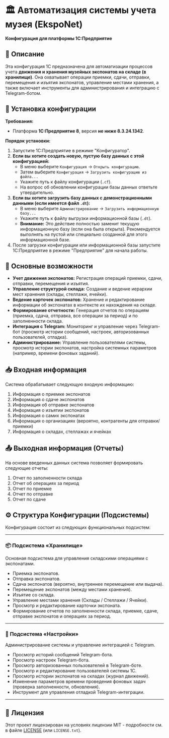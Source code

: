 # 🏛️ Автоматизация системы учета музея (EkspoNet)

**Конфигурация для платформы 1С:Предприятие**

## 📄 Описание

Эта конфигурация 1С предназначена для автоматизации процессов учета **движения и хранения музейных экспонатов на складе (в хранилище)**. Она охватывает операции приемки, сдачи, отправки, перемещения и изъятия экспонатов, управление местами хранения, а также включает инструменты для администрирования и интеграцию с Telegram-ботом.

## 🚀 Установка конфигурации

**Требования:**

*   Платформа **1С:Предприятие 8**, версия **не ниже 8.3.24.1342**.

**Порядок установки:**

1.  Запустите 1С:Предприятие в режиме "Конфигуратор".
2.  **Если вы хотите создать новую, пустую базу данных с этой конфигурацией:**
    *   В меню выберите `Конфигурация` -> `Открыть конфигурацию`.
    *   Затем выберите `Конфигурация` -> `Загрузить конфигурацию из файла...`
    *   Укажите путь к файлу конфигурации (`.cf`).
    *   На вопрос об обновлении конфигурации базы данных ответьте утвердительно.
3.  **Если вы хотите загрузить базу данных с демонстрационными данными (если имеется файл `.dt`):**
    *   В меню выберите `Администрирование` -> `Загрузить информационную базу...`
    *   Укажите путь к файлу выгрузки информационной базы (`.dt`).
    *   **Внимание:** Это действие полностью заменит текущую информационную базу (если она была открыта). Рекомендуется выполнять на пустой или специально созданной для этого информационной базе.
4.  После загрузки конфигурации или информационной базы запустите 1С:Предприятие в режиме "Предприятие" для начала работы.

## 🌟 Основные возможности

*   **Учет движения экспонатов:** Регистрация операций приемки, сдачи, отправки, перемещения и изъятия.
*   **Управление структурой склада:** Создание и ведение иерархии мест хранения (склады, стеллажи, ячейки).
*   **Ведение карточек экспонатов:** Хранение и редактирование информации об экспонатах в контексте их нахождения на складе.
*   **Формирование отчетности:** Генерация отчетов по операциям (приемка, сдача, отправка, все операции за период) и по заполненности склада.
*   **Интеграция с Telegram:** Мониторинг и управление через Telegram-бот (просмотр истории сообщений, настроек, авторизованных пользователей, отладка).
*   **Администрирование:** Управление пользователями системы, просмотр истории экспонатов, настройка системных параметров (например, времени фоновых заданий).

## 📥 Входная информация

Система обрабатывает следующую входную информацию:

1.  Информация о приемке экспонатов
2.  Информация о сдаче экспонатов
3.  Информация об отправке экспонатов
4.  Информация о изъятии экспонатов
5.  Информация о самих экспонатах
6.  Информация о организациях (вероятно, контрагенты для отправки/приемки)
7.  Информация о складах, стеллажах и ячейках

## 📤 Выходная информация (Отчеты)

На основе введенных данных система позволяет формировать следующие отчеты:

1.  Отчет по заполненности склада
2.  Отчет об операциях за период
3.  Отчет по приемке
4.  Отчет по отправке
5.  Отчет по сдаче

## ⚙️ Структура Конфигурации (Подсистемы)

Конфигурация состоит из следующих функциональных подсистем:

---

### 📦 **Подсистема «Хранилище»**

Основная подсистема для управления складскими операциями с экспонатами.

*   Приемка экспонатов.
*   Отправка экспонатов.
*   Сдача экспонатов (вероятно, внутреннее перемещение или выдача).
*   Перемещение экспонатов (между местами хранения).
*   Изъятие со склада.
*   Управление местами хранения (Склады / Стеллажи / Ячейки).
*   Просмотр и редактирование карточки экспоната.
*   Формирование отчетов по заполненности склада, приемке, сдаче, отправке экспонатов и операциях за период.

---

### 🔧 **Подсистема «Настройки»**

Администрирование системы и управление интеграцией с Telegram.

*   Просмотр историй сообщений Telegram-бота.
*   Просмотр настроек Telegram-бота.
*   Просмотр авторизованных пользователей в Telegram-боте.
*   Просмотр и редактирование пользователей системы 1С.
*   Просмотр истории экспонатов на складах (журнал движений).
*   Изменение параметров времени проведения фоновых задач (проверка заполненности, обновления).
*   Инструмент для управления отладкой Telegram-интеграции.

---

## 📄 Лицензия

Этот проект лицензирован на условиях лицензии MIT - подробности см. в файле [LICENSE](LICENSE) (или `LICENSE.txt`).
